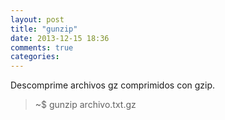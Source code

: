 ```yaml
---
layout: post
title: "gunzip"
date: 2013-12-15 18:36
comments: true
categories: 
---
```

Descomprime archivos gz comprimidos con gzip.

>~$ gunzip archivo.txt.gz

